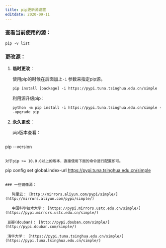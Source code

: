 ```yaml
---
title: pip更新源设置
editdate: 2020-09-11
---
```


### 查看当前使用的源：

```
pip -v list
```

### 更改源：

1. **临时更改**：

   使用pip的时候在后面加上`-i` 参数来指定pip源。

   ```
   pip install [package] -i https://pypi.tuna.tsinghua.edu.cn/simple
   ```

   利用源升级pip：

   ```
   python -m pip install -i https://pypi.tuna.tsinghua.edu.cn/simple --upgrade pip
   ```

2. **永久更改**：

   pip版本查看：

   ```
pip --version
   ```
   
   对于pip >= 10.0.0以上的版本，直接使用下面的命令进行配置即可。

   ```
pip config set global.index-url https://pypi.tuna.tsinghua.edu.cn/simple
   ```

### 一些镜像源：

​	阿里云： [http://mirrors.aliyun.com/pypi/simple/](http://mirrors.aliyun.com/pypi/simple/)

​	中国科学技术大学： [https://pypi.mirrors.ustc.edu.cn/simple/](https://pypi.mirrors.ustc.edu.cn/simple/)

 豆瓣(douban)： [http://pypi.douban.com/simple/](http://pypi.douban.com/simple/)

 清华大学： [https://pypi.tuna.tsinghua.edu.cn/simple/](https://pypi.tuna.tsinghua.edu.cn/simple/)

